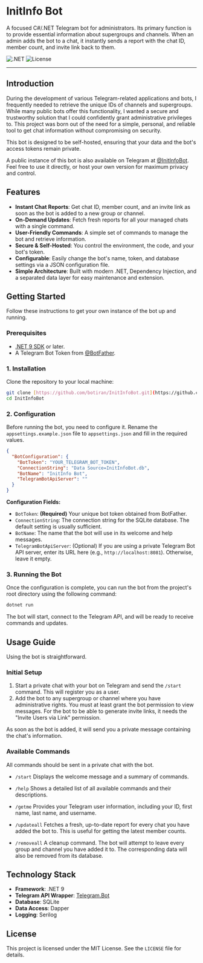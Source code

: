 # InitInfo Bot

A focused C#/.NET Telegram bot for administrators. Its primary function is to provide essential information about supergroups and channels. When an admin adds the bot to a chat, it instantly sends a report with the chat ID, member count, and invite link back to them.

![.NET](https://img.shields.io/badge/.NET-9-blue.svg)
![License](https://img.shields.io/badge/License-MIT-green.svg)

---

## Introduction

During the development of various Telegram-related applications and bots, I frequently needed to retrieve the unique IDs of channels and supergroups. While many public bots offer this functionality, I wanted a secure and trustworthy solution that I could confidently grant administrative privileges to. This project was born out of the need for a simple, personal, and reliable tool to get chat information without compromising on security.

This bot is designed to be self-hosted, ensuring that your data and the bot's access tokens remain private.

A public instance of this bot is also available on Telegram at [@InitInfoBot](https://t.me/InitInfoBot). Feel free to use it directly, or host your own version for maximum privacy and control.

## Features

-   **Instant Chat Reports**: Get chat ID, member count, and an invite link as soon as the bot is added to a new group or channel.
-   **On-Demand Updates**: Fetch fresh reports for all your managed chats with a single command.
-   **User-Friendly Commands**: A simple set of commands to manage the bot and retrieve information.
-   **Secure & Self-Hosted**: You control the environment, the code, and your bot's token.
-   **Configurable**: Easily change the bot's name, token, and database settings via a JSON configuration file.
-   **Simple Architecture**: Built with modern .NET, Dependency Injection, and a separated data layer for easy maintenance and extension.

## Getting Started

Follow these instructions to get your own instance of the bot up and running.

### Prerequisites

-   [.NET 9 SDK](https://dotnet.microsoft.com/download/dotnet/9.0) or later.
-   A Telegram Bot Token from [@BotFather](https://t.me/BotFather).

### 1. Installation

Clone the repository to your local machine:

```bash
git clone [https://github.com/botiran/InitInfoBot.git](https://github.com/botiran/InitInfoBot.git)
cd InitInfoBot
```

### 2. Configuration

Before running the bot, you need to configure it. Rename the `appsettings.example.json` file to `appsettings.json` and fill in the required values.

```json
{
  "BotConfiguration": {
    "BotToken": "YOUR_TELEGRAM_BOT_TOKEN",
    "ConnectionString": "Data Source=InitInfoBot.db",
    "BotName": "InitInfo Bot",
    "TelegramBotApiServer": ""
  }
}
```

**Configuration Fields:**

-   `BotToken`: **(Required)** Your unique bot token obtained from BotFather.
-   `ConnectionString`: The connection string for the SQLite database. The default setting is usually sufficient.
-   `BotName`: The name that the bot will use in its welcome and help messages.
-   `TelegramBotApiServer`: (Optional) If you are using a private Telegram Bot API server, enter its URL here (e.g., `http://localhost:8081`). Otherwise, leave it empty.

### 3. Running the Bot

Once the configuration is complete, you can run the bot from the project's root directory using the following command:

```bash
dotnet run
```

The bot will start, connect to the Telegram API, and will be ready to receive commands and updates.

## Usage Guide

Using the bot is straightforward.

### Initial Setup

1.  Start a private chat with your bot on Telegram and send the `/start` command. This will register you as a user.
2.  Add the bot to any supergroup or channel where you have administrative rights. You must at least grant the bot permission to view messages. For the bot to be able to generate invite links, it needs the "Invite Users via Link" permission.

As soon as the bot is added, it will send you a private message containing the chat's information.

### Available Commands

All commands should be sent in a private chat with the bot.

-   `/start`
    Displays the welcome message and a summary of commands.

-   `/help`
    Shows a detailed list of all available commands and their descriptions.

-   `/getme`
    Provides your Telegram user information, including your ID, first name, last name, and username.

-   `/updateall`
    Fetches a fresh, up-to-date report for every chat you have added the bot to. This is useful for getting the latest member counts.

-   `/removeall`
    A cleanup command. The bot will attempt to leave every group and channel you have added it to. The corresponding data will also be removed from its database.

## Technology Stack

-   **Framework**: .NET 9
-   **Telegram API Wrapper**: [Telegram.Bot](https://github.com/TelegramBots/Telegram.Bot)
-   **Database**: SQLite
-   **Data Access**: Dapper
-   **Logging**: Serilog

## License

This project is licensed under the MIT License. See the `LICENSE` file for details.
